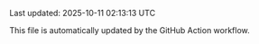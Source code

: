 Last updated: 2025-10-11 02:13:13 UTC

This file is automatically updated by the GitHub Action workflow.
